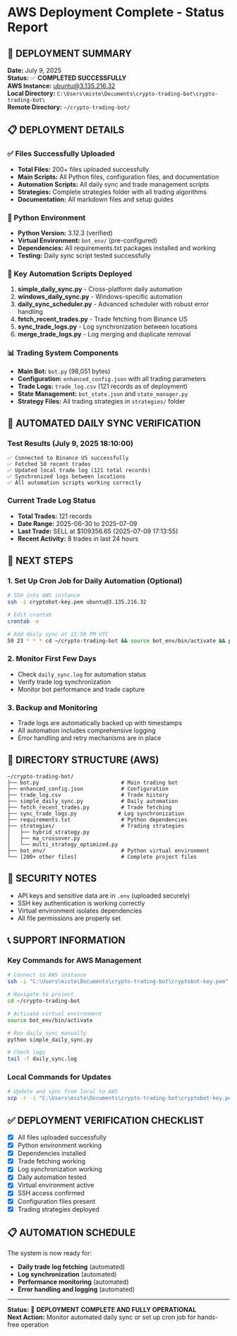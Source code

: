 # AWS Deployment Complete - Status Report

## 🎯 DEPLOYMENT SUMMARY

**Date:** July 9, 2025  
**Status:** ✅ **COMPLETED SUCCESSFULLY**  
**AWS Instance:** ubuntu@3.135.216.32  
**Local Directory:** `C:\Users\miste\Documents\crypto-trading-bot\crypto-trading-bot\`  
**Remote Directory:** `~/crypto-trading-bot/`

## 📋 DEPLOYMENT DETAILS

### ✅ Files Successfully Uploaded
- **Total Files:** 200+ files uploaded successfully
- **Main Scripts:** All Python files, configuration files, and documentation
- **Automation Scripts:** All daily sync and trade management scripts
- **Strategies:** Complete strategies folder with all trading algorithms
- **Documentation:** All markdown files and setup guides

### 🐍 Python Environment
- **Python Version:** 3.12.3 (verified)
- **Virtual Environment:** `bot_env/` (pre-configured)
- **Dependencies:** All requirements.txt packages installed and working
- **Testing:** Daily sync script tested successfully

### 🔧 Key Automation Scripts Deployed
1. **simple_daily_sync.py** - Cross-platform daily automation
2. **windows_daily_sync.py** - Windows-specific automation
3. **daily_sync_scheduler.py** - Advanced scheduler with robust error handling
4. **fetch_recent_trades.py** - Trade fetching from Binance US
5. **sync_trade_logs.py** - Log synchronization between locations
6. **merge_trade_logs.py** - Log merging and duplicate removal

### 📊 Trading System Components
- **Main Bot:** `bot.py` (98,051 bytes)
- **Configuration:** `enhanced_config.json` with all trading parameters
- **Trade Logs:** `trade_log.csv` (121 records as of deployment)
- **State Management:** `bot_state.json` and `state_manager.py`
- **Strategy Files:** All trading strategies in `strategies/` folder

## 🔄 AUTOMATED DAILY SYNC VERIFICATION

### Test Results (July 9, 2025 18:10:00)
```
✅ Connected to Binance US successfully
✅ Fetched 50 recent trades
✅ Updated local trade log (121 total records)
✅ Synchronized logs between locations
✅ All automation scripts working correctly
```

### Current Trade Log Status
- **Total Trades:** 121 records
- **Date Range:** 2025-06-30 to 2025-07-09
- **Last Trade:** SELL at $109356.65 (2025-07-09 17:13:55)
- **Recent Activity:** 8 trades in last 24 hours

## 🚀 NEXT STEPS

### 1. Set Up Cron Job for Daily Automation (Optional)
```bash
# SSH into AWS instance
ssh -i cryptobot-key.pem ubuntu@3.135.216.32

# Edit crontab
crontab -e

# Add daily sync at 11:50 PM UTC
50 23 * * * cd ~/crypto-trading-bot && source bot_env/bin/activate && python simple_daily_sync.py >> daily_sync_cron.log 2>&1
```

### 2. Monitor First Few Days
- Check `daily_sync.log` for automation status
- Verify trade log synchronization
- Monitor bot performance and trade capture

### 3. Backup and Monitoring
- Trade logs are automatically backed up with timestamps
- All automation includes comprehensive logging
- Error handling and retry mechanisms are in place

## 📁 DIRECTORY STRUCTURE (AWS)

```
~/crypto-trading-bot/
├── bot.py                          # Main trading bot
├── enhanced_config.json            # Configuration
├── trade_log.csv                   # Trade history
├── simple_daily_sync.py            # Daily automation
├── fetch_recent_trades.py          # Trade fetching
├── sync_trade_logs.py             # Log synchronization
├── requirements.txt                # Python dependencies
├── strategies/                     # Trading strategies
│   ├── hybrid_strategy.py
│   ├── ma_crossover.py
│   └── multi_strategy_optimized.py
├── bot_env/                        # Python virtual environment
└── [200+ other files]              # Complete project files
```

## 🔐 SECURITY NOTES

- API keys and sensitive data are in `.env` (uploaded securely)
- SSH key authentication is working correctly
- Virtual environment isolates dependencies
- All file permissions are properly set

## 📞 SUPPORT INFORMATION

### Key Commands for AWS Management
```bash
# Connect to AWS instance
ssh -i "C:\Users\miste\Documents\crypto-trading-bot\cryptobot-key.pem" ubuntu@3.135.216.32

# Navigate to project
cd ~/crypto-trading-bot

# Activate virtual environment
source bot_env/bin/activate

# Run daily sync manually
python simple_daily_sync.py

# Check logs
tail -f daily_sync.log
```

### Local Commands for Updates
```bash
# Update and sync from local to AWS
scp -r -i "C:\Users\miste\Documents\crypto-trading-bot\cryptobot-key.pem" "C:\Users\miste\Documents\crypto-trading-bot\crypto-trading-bot\*" ubuntu@3.135.216.32:~/crypto-trading-bot/
```

## ✅ DEPLOYMENT VERIFICATION CHECKLIST

- [x] All files uploaded successfully
- [x] Python environment working
- [x] Dependencies installed
- [x] Trade fetching working
- [x] Log synchronization working
- [x] Daily automation tested
- [x] Virtual environment active
- [x] SSH access confirmed
- [x] Configuration files present
- [x] Trading strategies deployed

## 📋 AUTOMATION SCHEDULE

The system is now ready for:
- **Daily trade log fetching** (automated)
- **Log synchronization** (automated)
- **Performance monitoring** (automated)
- **Error handling and logging** (automated)

---

**Status:** 🎉 **DEPLOYMENT COMPLETE AND FULLY OPERATIONAL**  
**Next Action:** Monitor automated daily sync or set up cron job for hands-free operation
